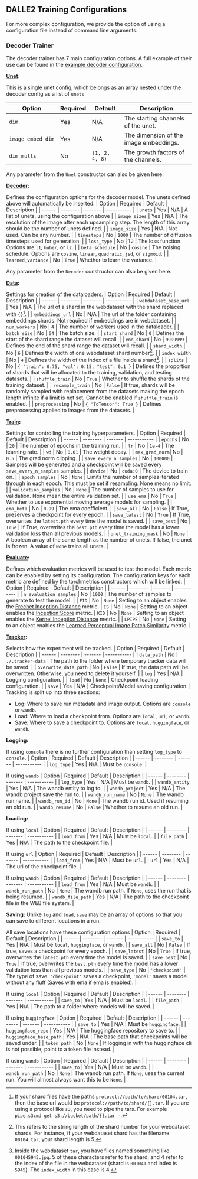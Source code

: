 ## DALLE2 Training Configurations

For more complex configuration, we provide the option of using a configuration file instead of command line arguments.

### Decoder Trainer

The decoder trainer has 7 main configuration options. A full example of their use can be found in the [example decoder configuration](train_decoder_config.example.json).

**<ins>Unet</ins>:**

This is a single unet config, which belongs as an array nested under the decoder config as a list of `unets`

| Option | Required | Default | Description |
| ------ | -------- | ------- | ----------- |
| `dim`  | Yes      | N/A     | The starting channels of the unet. |
| `image_embed_dim` | Yes | N/A | The dimension of the image embeddings. |
| `dim_mults` | No | `(1, 2, 4, 8)` | The growth factors of the channels. |

Any parameter from the `Unet` constructor can also be given here.

**<ins>Decoder</ins>:**

Defines the configuration options for the decoder model. The unets defined above will automatically be inserted.
| Option | Required | Default | Description |
| ------ | -------- | ------- | ----------- |
| `unets` | Yes | N/A | A list of unets, using the configuration above |
| `image_sizes` | Yes | N/A | The resolution of the image after each upsampling step. The length of this array should be the number of unets defined. |
| `image_size` | Yes | N/A | Not used. Can be any number. |
| `timesteps` | No | `1000` | The number of diffusion timesteps used for generation. |
| `loss_type` | No | `l2` | The loss function. Options are `l1`, `huber`, or `l2`. |
| `beta_schedule` | No | `cosine` | The noising schedule. Options are `cosine`, `linear`, `quadratic`, `jsd`, or `sigmoid`. |
| `learned_variance` | No | `True` | Whether to learn the variance. |

Any parameter from the `Decoder` constructor can also be given here.

**<ins>Data</ins>:**

Settings for creation of the dataloaders.
| Option | Required | Default | Description |
| ------ | -------- | ------- | ----------- |
| `webdataset_base_url` | Yes | N/A | The url of a shard in the webdataset with the shard replaced with `{}`[^1]. |
| `embeddings_url` | No | N/A | The url of the folder containing embeddings shards. Not required if embeddings are in webdataset. |
| `num_workers` | No | `4` | The number of workers used in the dataloader. |
| `batch_size` | No | `64` | The batch size. |
| `start_shard` | No | `0` | Defines the start of the shard range the dataset will recall. |
| `end_shard` | No | `9999999` | Defines the end of the shard range the dataset will recall. |
| `shard_width` | No | `6` | Defines the width of one webdataset shard number[^2]. |
| `index_width` | No | `4` | Defines the width of the index of a file inside a shard[^3]. |
| `splits` | No | `{ "train": 0.75, "val": 0.15, "test": 0.1 }` | Defines the proportion of shards that will be allocated to the training, validation, and testing datasets. |
| `shuffle_train` | No | `True` | Whether to shuffle the shards of the training dataset. |
| `resample_train` | No | `False` | If true, shards will be randomly sampled with replacement from the datasets making the epoch length infinite if a limit is not set. Cannot be enabled if `shuffle_train` is enabled. |
| `preprocessing` | No | `{ "ToTensor": True }` | Defines preprocessing applied to images from the datasets. |

[^1]: If your shard files have the paths `protocol://path/to/shard/00104.tar`, then the base url would be `protocol://path/to/shard/{}.tar`. If you are using a protocol like `s3`, you need to pipe the tars. For example `pipe:s3cmd get s3://bucket/path/{}.tar -`.

[^2]: This refers to the string length of the shard number for your webdataset shards. For instance, if your webdataset shard has the filename `00104.tar`, your shard length is 5.

[^3]: Inside the webdataset `tar`, you have files named something like `001045945.jpg`. 5 of these characters refer to the shard, and 4 refer to the index of the file in the webdataset (shard is `001041` and index is `5945`). The `index_width` in this case is 4.

**<ins>Train</ins>:**

Settings for controlling the training hyperparameters.
| Option | Required | Default | Description |
| ------ | -------- | ------- | ----------- |
| `epochs` | No | `20` | The number of epochs in the training run. |
| `lr` | No | `1e-4` | The learning rate. |
| `wd` | No | `0.01` | The weight decay. |
| `max_grad_norm`| No | `0.5` | The grad norm clipping. |
| `save_every_n_samples` | No | `100000` | Samples will be generated and a checkpoint will be saved every `save_every_n_samples` samples. |
| `device` | No | `cuda:0` | The device to train on. |
| `epoch_samples` | No | `None` | Limits the number of samples iterated through in each epoch. This must be set if resampling. None means no limit. |
| `validation_samples` | No | `None` | The number of samples to use for validation. None mean the entire validation set. |
| `use_ema` | No | `True` | Whether to use exponential moving average models for sampling. |
| `ema_beta` | No | `0.99` | The ema coefficient. |
| `save_all` | No | `False` | If True, preserves a checkpoint for every epoch. |
| `save_latest` | No | `True` | If True, overwrites the `latest.pth` every time the model is saved. |
| `save_best` | No | `True` | If True, overwrites the `best.pth` every time the model has a lower validation loss than all previous models. |
| `unet_training_mask` | No | `None` | A boolean array of the same length as the number of unets. If false, the unet is frozen. A value of `None` trains all unets. |

**<ins>Evaluate</ins>:**

Defines which evaluation metrics will be used to test the model.
Each metric can be enabled by setting its configuration. The configuration keys for each metric are defined by the torchmetrics constructors which will be linked.
| Option | Required | Default | Description |
| ------ | -------- | ------- | ----------- |
| `n_evaluation_samples` | No | `1000` | The number of samples to generate to test the model. |
| `FID` | No | `None` | Setting to an object enables the [Frechet Inception Distance](https://torchmetrics.readthedocs.io/en/stable/image/frechet_inception_distance.html) metric. 
| `IS` | No | `None` | Setting to an object enables the [Inception Score](https://torchmetrics.readthedocs.io/en/stable/image/inception_score.html) metric.
| `KID` | No | `None` | Setting to an object enables the [Kernel Inception Distance](https://torchmetrics.readthedocs.io/en/stable/image/kernel_inception_distance.html) metric. |
| `LPIPS` | No | `None` | Setting to an object enables the [Learned Perceptual Image Patch Similarity](https://torchmetrics.readthedocs.io/en/stable/image/learned_perceptual_image_patch_similarity.html) metric. |

**<ins>Tracker</ins>:**

Selects how the experiment will be tracked.
| Option | Required | Default | Description |
| ------ | -------- | ------- | ----------- |
| `data_path` | No | `./.tracker-data` | The path to the folder where temporary tracker data will be saved. |
| `overwrite_data_path` | No | `False` | If true, the data path will be overwritten. Otherwise, you need to delete it yourself. |
| `log` | Yes | N/A | Logging configuration. |
| `load` | No | `None` | Checkpoint loading configuration. |
| `save` | Yes | N/A | Checkpoint/Model saving configuration. |
Tracking is split up into three sections:
* Log: Where to save run metadata and image output. Options are `console` or `wandb`.
* Load: Where to load a checkpoint from. Options are `local`, `url`, or `wandb`.
* Save: Where to save a checkpoint to. Options are `local`, `huggingface`, or `wandb`.

**Logging:**

If using `console` there is no further configuration than setting `log_type` to `console`.
| Option | Required | Default | Description |
| ------ | -------- | ------- | ----------- |
| `log_type` | Yes | N/A | Must be `console`. |

If using `wandb`
| Option | Required | Default | Description |
| ------ | -------- | ------- | ----------- |
| `log_type` | Yes | N/A | Must be `wandb`. |
| `wandb_entity` | Yes | N/A | The wandb entity to log to. |
| `wandb_project` | Yes | N/A | The wandb project save the run to. |
| `wandb_run_name` | No | `None` | The wandb run name. |
| `wandb_run_id` | No | `None` | The wandb run id. Used if resuming an old run. |
| `wandb_resume` | No | `False` | Whether to resume an old run. |

**Loading:**

If using `local`
| Option | Required | Default | Description |
| ------ | -------- | ------- | ----------- |
| `load_from` | Yes | N/A | Must be `local`. |
| `file_path` | Yes | N/A | The path to the checkpoint file. |

If using `url`
| Option | Required | Default | Description |
| ------ | -------- | ------- | ----------- |
| `load_from` | Yes | N/A | Must be `url`. |
| `url` | Yes | N/A | The url of the checkpoint file. |

If using `wandb`
| Option | Required | Default | Description |
| ------ | -------- | ------- | ----------- |
| `load_from` | Yes | N/A | Must be `wandb`. |
| `wandb_run_path` | No | `None` | The wandb run path. If `None`, uses the run that is being resumed. |
| `wandb_file_path` | Yes | N/A | The path to the checkpoint file in the W&B file system. |

**Saving:**
Unlike `log` and `load`, `save` may be an array of options so that you can save to different locations in a run.

All save locations have these configuration options
| Option | Required | Default | Description |
| ------ | -------- | ------- | ----------- |
| `save_to` | Yes | N/A | Must be `local`, `huggingface`, or `wandb`. |
| `save_all` | No | `False` | If true, saves a checkpoint for every epoch. |
| `save_latest` | No | `True` | If true, overwrites the `latest.pth` every time the model is saved. |
| `save_best` | No | `True` | If true, overwrites the `best.pth` every time the model has a lower validation loss than all previous models. |
| `save_type` | No | `'checkpoint'` | The type of save. `'checkpoint'` saves a checkpoint, `'model'` saves a model without any fluff (Saves with ema if ema is enabled). |

If using `local`
| Option | Required | Default | Description |
| ------ | -------- | ------- | ----------- |
| `save_to` | Yes | N/A | Must be `local`. |
| `file_path` | Yes | N/A | The path to a folder where models will be saved. |

If using `huggingface`
| Option | Required | Default | Description |
| ------ | -------- | ------- | ----------- |
| `save_to` | Yes | N/A | Must be `huggingface`. |
| `huggingface_repo` | Yes | N/A | The huggingface repository to save to. |
| `huggingface_base_path` | Yes | N/A | The base path that checkpoints will be saved under. |
| `token_path` | No | `None` | If logging in with the huggingface cli is not possible, point to a token file instead. |

If using `wandb`
| Option | Required | Default | Description |
| ------ | -------- | ------- | ----------- |
| `save_to` | Yes | N/A | Must be `wandb`. |
| `wandb_run_path` | No | `None` | The wandb run path. If `None`, uses the current run. You will almost always want this to be `None`. |

